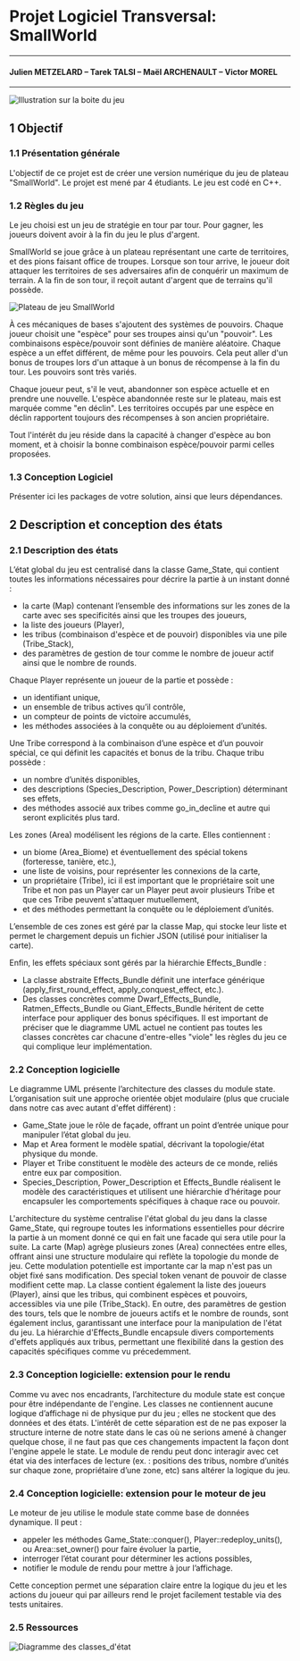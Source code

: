 # Projet Logiciel Transversal: SmallWorld

---

#### Julien METZELARD – Tarek TALSI – Maël ARCHENAULT – Victor MOREL

---

![Illustration sur la boite du jeu](./rapport/img/game_illustration.jpg)


## 1 Objectif

### 1.1 Présentation générale

L'objectif de ce projet est de créer une version numérique du jeu de plateau "SmallWorld". Le projet est mené par 4 étudiants. Le jeu est codé en C++.

### 1.2 Règles du jeu

Le jeu choisi est un jeu de stratégie en tour par tour. Pour gagner, les joueurs doivent avoir à la fin du jeu le plus d'argent.

SmallWorld se joue grâce à un plateau représentant une carte de territoires, et des pions faisant office de troupes. Lorsque son tour arrive, le joueur doit attaquer les territoires de ses adversaires afin de conquérir un maximum de terrain. A la fin de son tour, il reçoit autant d'argent que de terrains qu'il possède.

![Plateau de jeu SmallWorld](./rapport/img/map.jpg)


À ces mécaniques de bases s'ajoutent des systèmes de pouvoirs. Chaque joueur choisit une "espèce" pour ses troupes ainsi qu'un "pouvoir". Les combinaisons espèce/pouvoir sont définies de manière aléatoire. Chaque espèce a un effet différent, de même pour les pouvoirs. Cela peut aller d'un bonus de troupes lors d'un attaque à un bonus de récompense à la fin du tour. Les pouvoirs sont très variés.

Chaque joueur peut, s'il le veut, abandonner son espèce actuelle et en prendre une nouvelle. L'espèce abandonnée reste sur le plateau, mais est marquée comme "en déclin". Les territoires occupés par une espèce en déclin rapportent toujours des récompenses à son ancien propriétaire.

Tout l'intérêt du jeu réside dans la capacité à changer d'espèce au bon moment, et à choisir la bonne combinaison espèce/pouvoir parmi celles proposées.


### 1.3 Conception Logiciel
Présenter ici les packages de votre solution, ainsi que leurs dépendances.


## 2 Description et conception des états

### 2.1 Description des états

L’état global du jeu est centralisé dans la classe Game_State, qui contient toutes les informations nécessaires pour décrire la partie à un instant donné :

- la carte (Map) contenant l’ensemble des informations sur les zones de la carte avec ses specificités ainsi que les troupes des joueurs,
- la liste des joueurs (Player),
- les tribus (combinaison d'espèce et de pouvoir) disponibles via une pile (Tribe_Stack),
- des paramètres de gestion de tour comme le nombre de joueur actif ainsi que le nombre de rounds.

Chaque Player représente un joueur de la partie et possède :

- un identifiant unique,
- un ensemble de tribus actives qu’il contrôle,
- un compteur de points de victoire accumulés,
- les méthodes associées à la conquête ou au déploiement d’unités.

Une Tribe correspond à la combinaison d’une espèce et d’un pouvoir spécial, ce qui définit les capacités et bonus de la tribu. Chaque tribu possède :

- un nombre d’unités disponibles,
- des descriptions (Species_Description, Power_Description) déterminant ses effets,
- des méthodes associé aux tribes comme go_in_decline et autre qui seront explicités plus tard.

Les zones (Area) modélisent les régions de la carte. Elles contiennent :

- un biome (Area_Biome) et éventuellement des spécial tokens (forteresse, tanière, etc.),
- une liste de voisins, pour représenter les connexions de la carte,
- un propriétaire (Tribe), ici il est important que le propriétaire soit une Tribe et non pas un Player car un Player peut avoir plusieurs Tribe et que ces Tribe peuvent s'attaquer mutuellement,
- et des méthodes permettant la conquête ou le déploiement d’unités.

L’ensemble de ces zones est géré par la classe Map, qui stocke leur liste et permet le chargement depuis un fichier JSON (utilisé pour initialiser la carte).

Enfin, les effets spéciaux sont gérés par la hiérarchie Effects_Bundle :

- La classe abstraite Effects_Bundle définit une interface générique (apply_first_round_effect, apply_conquest_effect, etc.).
- Des classes concrètes comme Dwarf_Effects_Bundle, Ratmen_Effects_Bundle ou Giant_Effects_Bundle héritent de cette interface pour appliquer des bonus spécifiques. Il est important de préciser que le diagramme UML actuel ne contient pas toutes les classes concrètes car chacune d'entre-elles "viole" les règles du jeu ce qui complique leur implémentation.


### 2.2 Conception logicielle

Le diagramme UML présente l’architecture des classes du module state.
L’organisation suit une approche orientée objet modulaire (plus que cruciale dans notre cas avec autant d'effet différent) :

- Game_State joue le rôle de façade, offrant un point d’entrée unique pour manipuler l’état global du jeu.
- Map et Area forment le modèle spatial, décrivant la topologie/état physique du monde.
- Player et Tribe constituent le modèle des acteurs de ce monde, reliés entre eux par composition.
- Species_Description, Power_Description et Effects_Bundle réalisent le modèle des caractéristiques et utilisent une hiérarchie d’héritage pour encapsuler les comportements spécifiques à chaque race ou pouvoir.

L'architecture du système centralise l'état global du jeu dans la classe Game_State, qui regroupe toutes les informations essentielles pour décrire la partie à un moment donné ce qui en fait une facade qui sera utile pour la suite. La carte (Map) agrège plusieurs zones (Area) connectées entre elles, offrant ainsi une structure modulaire qui reflète la topologie du monde de jeu. Cette modulation potentielle est importante car la map n'est pas un objet fixé sans modification. Des special token venant de pouvoir de classe modifient cette map. La classe contient également la liste des joueurs (Player), ainsi que les tribus, qui combinent espèces et pouvoirs, accessibles via une pile (Tribe_Stack). En outre, des paramètres de gestion des tours, tels que le nombre de joueurs actifs et le nombre de rounds, sont également inclus, garantissant une interface pour la manipulation de l'état du jeu. La hiérarchie d'Effects_Bundle encapsule divers comportements d'effets appliqués aux tribus, permettant une flexibilité dans la gestion des capacités spécifiques comme vu précedemment.


### 2.3 Conception logicielle: extension pour le rendu

Comme vu avec nos encadrants, l’architecture du module state est conçue pour être indépendante de l'engine.
Les classes ne contiennent aucune logique d’affichage ni de physique pur du jeu ; elles ne stockent que des données et des états.
L'intérêt de cette séparation est de ne pas exposer la structure interne de notre state dans le cas où ne serions amené à changer quelque chose, il ne faut pas que ces changements impactent la façon dont l'engine appele le state.
Le module de rendu peut donc interagir avec cet état via des interfaces de lecture (ex. : positions des tribus, nombre d’unités sur chaque zone, propriétaire d’une zone, etc) sans altérer la logique du jeu.



### 2.4 Conception logicielle: extension pour le moteur de jeu

Le moteur de jeu utilise le module state comme base de données dynamique.
Il peut :

- appeler les méthodes Game_State::conquer(), Player::redeploy_units(), ou Area::set_owner() pour faire évoluer la partie,
- interroger l’état courant pour déterminer les actions possibles,
- notifier le module de rendu pour mettre à jour l’affichage.

Cette conception permet une séparation claire entre la logique du jeu et les actions du joueur qui par ailleurs rend le projet facilement testable via des tests unitaires.

### 2.5 Ressources

![Diagramme des classes_d'état](./rapport/img/state.png)


<!-- 
## 3 Rendu: Stratégie et Conception
Présentez ici la stratégie générale que vous comptez suivre pour rendre un état. Cela doit tenir compte des problématiques de synchronisation entre les changements d'états et la vitesse d'affichage à l'écran. Puis, lorsque vous serez rendu à la partie client/serveur, expliquez comment vous aller gérer les problèmes liés à la latence. Après cette description, présentez la conception logicielle. Pour celle-ci, il est fortement recommandé de former une première partie indépendante de toute librairie graphique, puis de présenter d'autres parties qui l'implémente pour une librairie particulière. Enfin, toutes les classes de la première partie doivent avoir pour unique dépendance les classes d'état de la section précédente.

### 3.1 Stratégie de rendu d'un état

### 3.2 Conception logicielle

### 3.3 Conception logicielle: extension pour les animations

### 3.4 Ressources

### 3.5 Exemple de rendu

Illustration 2: Diagramme de classes pour le rendu

## 4 Règles de changement d'états et moteur de jeu
Dans cette section, il faut présenter les événements qui peuvent faire passer d'un état à un autre. Il faut également décrire les aspects liés au temps, comme la chronologie des événements et les aspects de synchronisation. Une fois ceci présenté, on propose une conception logicielle pour pouvoir mettre en œuvre ces règles, autrement dit le moteur de jeu.

### 4.1 Horloge globale

### 4.2 Changements extérieurs

### 4.3 Changements autonomes

### 4.4 Conception logicielle

### 4.5 Conception logicielle: extension pour l'IA

### 4.6 Conception logicielle: extension pour la parallélisation

Illustration 3: Diagrammes des classes pour le moteur de jeu


## 5 Intelligence Artificielle
Cette section est dédiée aux stratégies et outils développés pour créer un joueur artificiel. Ce robot doit utiliser les mêmes commandes qu'un joueur humain, ie utiliser les mêmes actions/ordres que ceux produit par le clavier ou la souris. Le robot ne doit pas avoir accès à plus information qu'un joueur humain. Comme pour les autres sections, commencez par présenter la stratégie, puis la conception logicielle.
### 5.1 Stratégies

#### 5.1.1 Intelligence minimale

#### 5.1.2 Intelligence basée sur des heuristiques

#### 5.1.3 Intelligence basée sur les arbres de recherche

### 5.2 Conception logicielle

### 5.3 Conception logicielle: extension pour l'IA composée

### 5.4 Conception logicielle: extension pour IA avancée

### 5.5 Conception logicielle: extension pour la parallélisation


## 6 Modularisation
Cette section se concentre sur la répartition des différents modules du jeu dans différents processus. Deux niveaux doivent être considérés. Le premier est la répartition des modules sur différents threads. Notons bien que ce qui est attendu est un parallélisation maximale des traitements: il faut bien démontrer que l'intersection des processus communs ou bloquant est minimale. Le deuxième niveau est la répartition des modules sur différentes machines, via une interface réseau. Dans tous les cas, motivez vos choix, et indiquez également les latences qui en résulte.

### 6.1 Organisation des modules

#### 6.1.1 Répartition sur différents threads

#### 6.1.2 Répartition sur différentes machines

### 6.2 Conception logiciel

### 6.3 Conception logiciel: extension réseau

### 6.4 Conception logiciel: client Android

Illustration 4: Diagramme de classes pour la modularisation -->
